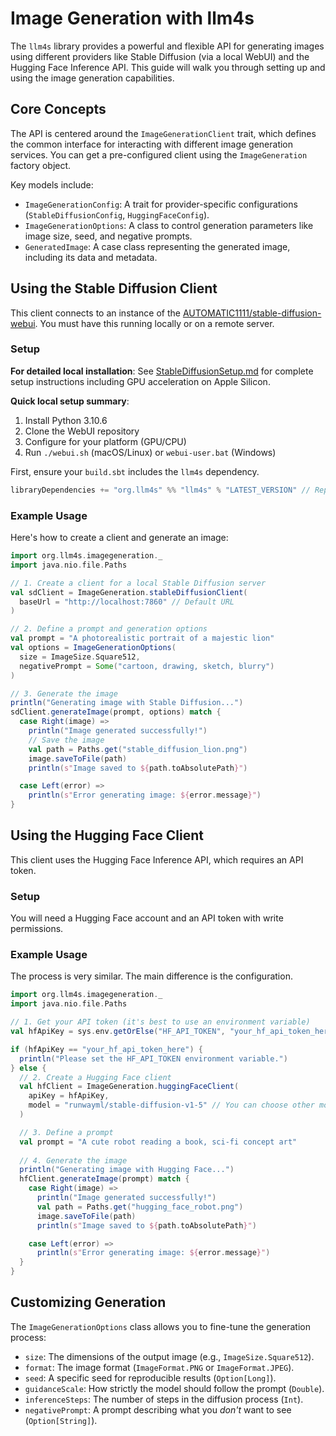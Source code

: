 # Image Generation with llm4s

The `llm4s` library provides a powerful and flexible API for generating images using different providers like Stable Diffusion (via a local WebUI) and the Hugging Face Inference API. This guide will walk you through setting up and using the image generation capabilities.

## Core Concepts

The API is centered around the `ImageGenerationClient` trait, which defines the common interface for interacting with different image generation services. You can get a pre-configured client using the `ImageGeneration` factory object.

Key models include:
- `ImageGenerationConfig`: A trait for provider-specific configurations (`StableDiffusionConfig`, `HuggingFaceConfig`).
- `ImageGenerationOptions`: A class to control generation parameters like image size, seed, and negative prompts.
- `GeneratedImage`: A case class representing the generated image, including its data and metadata.

## Using the Stable Diffusion Client

This client connects to an instance of the [AUTOMATIC1111/stable-diffusion-webui](https://github.com/AUTOMATIC1111/stable-diffusion-webui). You must have this running locally or on a remote server.

### Setup

**For detailed local installation**: See [StableDiffusionSetup.md](StableDiffusionSetup.md) for complete setup instructions including GPU acceleration on Apple Silicon.

**Quick local setup summary**:
1. Install Python 3.10.6
2. Clone the WebUI repository
3. Configure for your platform (GPU/CPU)
4. Run `./webui.sh` (macOS/Linux) or `webui-user.bat` (Windows)

First, ensure your `build.sbt` includes the `llm4s` dependency.

```scala
libraryDependencies += "org.llm4s" %% "llm4s" % "LATEST_VERSION" // Replace with the actual version
```

### Example Usage

Here's how to create a client and generate an image:

```scala
import org.llm4s.imagegeneration._
import java.nio.file.Paths

// 1. Create a client for a local Stable Diffusion server
val sdClient = ImageGeneration.stableDiffusionClient(
  baseUrl = "http://localhost:7860" // Default URL
)

// 2. Define a prompt and generation options
val prompt = "A photorealistic portrait of a majestic lion"
val options = ImageGenerationOptions(
  size = ImageSize.Square512,
  negativePrompt = Some("cartoon, drawing, sketch, blurry")
)

// 3. Generate the image
println("Generating image with Stable Diffusion...")
sdClient.generateImage(prompt, options) match {
  case Right(image) =>
    println("Image generated successfully!")
    // Save the image
    val path = Paths.get("stable_diffusion_lion.png")
    image.saveToFile(path)
    println(s"Image saved to ${path.toAbsolutePath}")

  case Left(error) =>
    println(s"Error generating image: ${error.message}")
}
```

## Using the Hugging Face Client

This client uses the Hugging Face Inference API, which requires an API token.

### Setup

You will need a Hugging Face account and an API token with write permissions.

### Example Usage

The process is very similar. The main difference is the configuration.

```scala
import org.llm4s.imagegeneration._
import java.nio.file.Paths

// 1. Get your API token (it's best to use an environment variable)
val hfApiKey = sys.env.getOrElse("HF_API_TOKEN", "your_hf_api_token_here")

if (hfApiKey == "your_hf_api_token_here") {
  println("Please set the HF_API_TOKEN environment variable.")
} else {
  // 2. Create a Hugging Face client
  val hfClient = ImageGeneration.huggingFaceClient(
    apiKey = hfApiKey,
    model = "runwayml/stable-diffusion-v1-5" // You can choose other models
  )

  // 3. Define a prompt
  val prompt = "A cute robot reading a book, sci-fi concept art"
  
  // 4. Generate the image
  println("Generating image with Hugging Face...")
  hfClient.generateImage(prompt) match {
    case Right(image) =>
      println("Image generated successfully!")
      val path = Paths.get("hugging_face_robot.png")
      image.saveToFile(path)
      println(s"Image saved to ${path.toAbsolutePath}")

    case Left(error) =>
      println(s"Error generating image: ${error.message}")
  }
}
```

## Customizing Generation

The `ImageGenerationOptions` class allows you to fine-tune the generation process:

- `size`: The dimensions of the output image (e.g., `ImageSize.Square512`).
- `format`: The image format (`ImageFormat.PNG` or `ImageFormat.JPEG`).
- `seed`: A specific seed for reproducible results (`Option[Long]`).
- `guidanceScale`: How strictly the model should follow the prompt (`Double`).
- `inferenceSteps`: The number of steps in the diffusion process (`Int`).
- `negativePrompt`: A prompt describing what you *don't* want to see (`Option[String]`). 